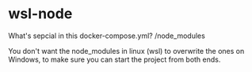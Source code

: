 # wsl-node

What's sepcial in this docker-compose.yml?
/node_modules

You don't want the node_modules in linux (wsl) to overwrite the ones on Windows, to make sure you can start the project from both ends.


